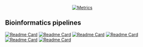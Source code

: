 <div align="center">

<a href="https://github.com/y9c">
  <img alt="Metrics" src="https://github-readme-stats.vercel.app/api?username=y9c&show_icons=true&rank_icon=percentile&theme=dracula">
</a>

</div>

## Bioinformatics pipelines

[![Readme Card](https://github-readme-stats.vercel.app/api/pin/?username=y9c&repo=m5C-UBSseq&theme=dracula)](https://github.com/y9c/m5C-UBSseq) [![Readme Card](https://github-readme-stats.vercel.app/api/pin/?username=y9c&repo=m6A-CAMseq&theme=dracula)](https://github.com/y9c/m6A-CAMseq)
[![Readme Card](https://github-readme-stats.vercel.app/api/pin/?username=y9c&repo=pseudoU-BIDseq&theme=dracula)](https://github.com/y9c/pseudoU-BIDseq) [![Readme Card](https://github-readme-stats.vercel.app/api/pin/?username=y9c&repo=m6A-SACseq&theme=dracula)](https://github.com/y9c/m6A-SACseq)
[![Readme Card](https://github-readme-stats.vercel.app/api/pin/?username=y9c&repo=pseudoU-PUMseq&theme=dracula)](https://github.com/y9c/pseudoU-PUMseq) [![Readme Card](https://github-readme-stats.vercel.app/api/pin/?username=y9c&repo=m6A-eTAMseq&theme=dracula)](https://github.com/y9c/m6A-eTAMseq)
